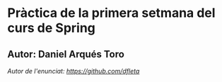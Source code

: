# Pràctica de la primera setmana del curs de Spring
## Autor: Daniel Arqués Toro

_Autor de l'enunciat: https://github.com/dfleta_